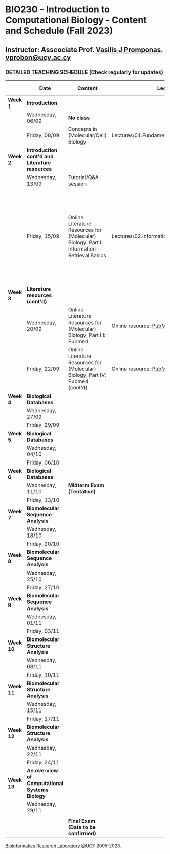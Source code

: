 # BIO230 - Introduction to Computational Biology - Content and Schedule (Fall 2023)

## Instructor: Asscociate Prof. [Vasilis J Promponas](https://www.ucy.ac.cy/dir/el/component/comprofiler/userprofile/vprobon). [vprobon@ucy.ac.cy](mailto:vprobon@ucy.ac.cy)

### DETAILED TEACHING SCHEDULE (Check regularly for updates)

||Date|Content|Lecture|Reading material|
|---|---|---|---|---|
|**Week 1**| **Introduction**|||
||Wednesday, 06/09|**No class**||
||Friday, 08/09|Concepts in (Molecular/Cell) Biology|Lectures/01.Fundamentals (slides 1-23)|Understanding Bioinformatics p. 3-44|
|**Week 2**|**Introduction cont'd and Literature resources**|||
||Wednesday, 13/09|Tutorial/Q&A session||
||Friday, 15/09|Online Literature Resources for (Molecular) Biology, Part I: Information Retrieval Basics|Lectures/02.InformationRetrievalBiomed_PartI|Optional: Chapter 1 from [Christopher D. Manning, Prabhakar Raghavan and Hinrich Schütze, Introduction to Information Retrieval, Cambridge University Press. 2008.](https://nlp.stanford.edu/IR-book/information-retrieval-book.html)|
|**Week 3**|**Literature resources (cont'd)**||
||Wednesday, 20/09|Online Literature Resources for (Molecular) Biology, Part III: Pubmed|Online resource: [PubMed](https://pubmed.ncbi.nlm.nih.gov/)|
||Friday, 22/09|Online Literature Resources for (Molecular) Biology, Part IV: Pubmed (cont'd)|Online resource: [PubMed](https://pubmed.ncbi.nlm.nih.gov/)|
|**Week 4**|**Biological Databases**||
||Wednesday, 27/09||
||Friday, 29/09||
|**Week 5**|**Biological Databases**||
||Wednesday, 04/10||
||Friday, 06/10||
|**Week 6**|**Biological Databases**||
||Wednesday, 11/10|**Midterm Exam (Tentative)**|
||Friday, 13/10||
|**Week 7**|**Biomolecular Sequence Analysis**||
||Wednesday, 18/10||
||Friday, 20/10||
|**Week 8**|**Biomolecular Sequence Analysis**||
||Wednesday, 25/10||
||Friday, 27/10||
|**Week 9**|**Biomolecular Sequence Analysis**||
||Wednesday, 01/11||
||Friday, 03/11||
|**Week 10**|**Biomolecular Structure Analysis**||
||Wednesday, 08/11||
||Friday, 10/11||
|**Week 11**|**Biomolecular Structure Analysis**||
||Wednesday, 15/11||
||Friday, 17/11||
|**Week 12**|**Biomolecular Structure Analysis**||
||Wednesday, 22/11||
||Friday, 24/11||
|**Week 13**|**An overview of Computational Systems Biology**||
||Wednesday, 29/11||
||||
|||**Final Exam (Date to be confirmed)**|




[Bioinformatics Research Laboratory @UCY](https://vprobon.github.io/BRL-UCY) 2005-2023.
